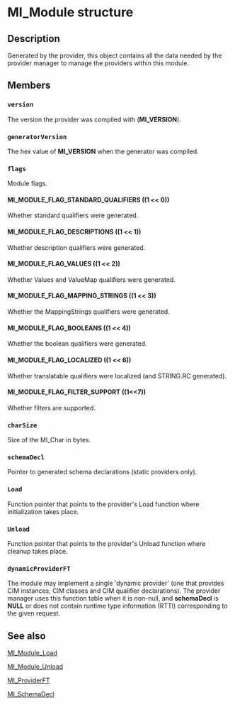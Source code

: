 # MI_Module structure

## Description

Generated by the provider, this object contains
all the data needed by the provider manager to manage the providers within this
module.

## Members

### `version`

The version the provider was compiled with (**MI_VERSION**).

### `generatorVersion`

The hex value of **MI_VERSION** when the generator was compiled.

### `flags`

Module flags.

#### MI_MODULE_FLAG_STANDARD_QUALIFIERS ((1 << 0))

Whether standard qualifiers were generated.

#### MI_MODULE_FLAG_DESCRIPTIONS ((1 << 1))

Whether description qualifiers were generated.

#### MI_MODULE_FLAG_VALUES ((1 << 2))

Whether Values and ValueMap qualifiers were generated.

#### MI_MODULE_FLAG_MAPPING_STRINGS ((1 << 3))

Whether the MappingStrings qualifiers were generated.

#### MI_MODULE_FLAG_BOOLEANS ((1 << 4))

Whether the boolean qualifiers were generated.

#### MI_MODULE_FLAG_LOCALIZED ((1 << 6))

Whether translatable qualifiers were localized (and STRING.RC generated).

#### MI_MODULE_FLAG_FILTER_SUPPORT ((1<<7))

Whether filters are supported.

### `charSize`

Size of the MI_Char in bytes.

### `schemaDecl`

Pointer to generated schema declarations (static providers only).

### `Load`

Function pointer that points to the provider's Load function where initialization takes place.

### `Unload`

Function pointer that points to the provider's Unload function where cleanup takes place.

### `dynamicProviderFT`

The module may implement a single 'dynamic provider' (one that provides CIM instances, CIM classes and CIM
qualifier declarations). The provider manager uses this function table when it is non-null, and
**schemaDecl** is **NULL** or does not contain runtime type
information (RTTI) corresponding to the given request.

## See also

[MI_Module_Load](https://learn.microsoft.com/previous-versions/windows/desktop/legacy/dn792322(v=vs.85))

[MI_Module_Unload](https://learn.microsoft.com/previous-versions/windows/desktop/legacy/dn792323(v=vs.85))

[MI_ProviderFT](https://learn.microsoft.com/windows/desktop/api/mi/ns-mi-mi_providerft)

[MI_SchemaDecl](https://learn.microsoft.com/windows/desktop/api/mi/ns-mi-mi_schemadecl)